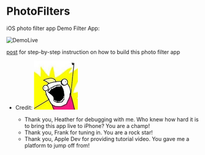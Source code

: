 # PhotoFilters
iOS photo filter app
Demo Filter App: 

![DemoLive](Asset/filterApp.gif "Filter App Screenshot")

[post](https://medium.com/@heggyy/lets-xcode-together-my-first-ios-app-43da6d2e433b) for step-by-step instruction on how to build this photo filter app

- Credit: ![awesome](Asset/all_the_things.jpg "Logo awesome")

  * Thank you, Heather for debugging with me.  Who knew how hard it is to bring this app live to iPhone?  You are a champ!
  * Thank you, Frank for tuning in.  You are a rock star!
  * Thank you, Apple Dev for providing tutorial video.  You gave me a platform to jump off from! 

